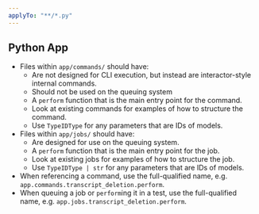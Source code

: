 ```yaml
---
applyTo: "**/*.py"
---
```

## Python App

* Files within `app/commands/` should have:
  * Are not designed for CLI execution, but instead are interactor-style internal commands.
  * Should not be used on the queuing system
  * A `perform` function that is the main entry point for the command.
  * Look at existing commands for examples of how to structure the command.
  * Use `TypeIDType` for any parameters that are IDs of models.
* Files within `app/jobs/` should have:
  * Are designed for use on the queuing system.
  * A `perform` function that is the main entry point for the job.
  * Look at existing jobs for examples of how to structure the job.
  * Use `TypeIDType | str` for any parameters that are IDs of models.
* When referencing a command, use the full-qualified name, e.g. `app.commands.transcript_deletion.perform`.
* When queuing a job or `perform`ing it in a test, use the full-qualified name, e.g. `app.jobs.transcript_deletion.perform`.
